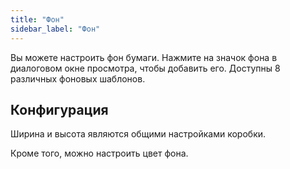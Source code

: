```yaml
---
title: "Фон"
sidebar_label: "Фон"
---
```


Вы можете настроить фон бумаги. Нажмите на значок фона в диалоговом окне просмотра, чтобы добавить его. Доступны 8 различных фоновых шаблонов.

## Конфигурация

Ширина и высота являются общими настройками коробки.

Кроме того, можно настроить цвет фона.
